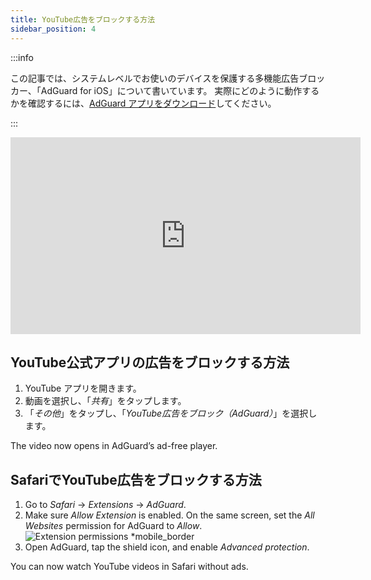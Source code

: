 ```yaml
---
title: YouTube広告をブロックする方法
sidebar_position: 4
---
```


:::info

この記事では、システムレベルでお使いのデバイスを保護する多機能広告ブロッカー、「AdGuard for iOS」について書いています。 実際にどのように動作するかを確認するには、[AdGuard アプリをダウンロード](https://agrd.io/download-kb-adblock)してください。

:::  

<iframe width="560" height="315" class="youtube-video" src="https://www.youtube-nocookie.com/embed/YW9Ojcm1Gkg" title="YouTubeビデオプレーヤー" frameborder="0" allow="accelerometer; autoplay; clipboard-write; encrypted-media; gyroscope; picture-in-picture" allowfullscreen></iframe>

## YouTube公式アプリの広告をブロックする方法

1. YouTube アプリを開きます。
1. 動画を選択し、「*共有*」をタップします。
1. 「*その他*」をタップし、「*YouTube広告をブロック（AdGuard）*」を選択します。

The video now opens in AdGuard’s ad-free player.

## SafariでYouTube広告をブロックする方法

1. Go to *Safari* → *Extensions* → *AdGuard*.
1. Make sure *Allow Extension* is enabled. On the same screen, set the *All Websites* permission for AdGuard to *Allow*. ![Extension permissions *mobile_border](https://cdn.adtidy.org/content/kb/ad_blocker/iOS/extensions_allow.jpg)
1. Open AdGuard, tap the shield icon, and enable *Advanced protection*.

You can now watch YouTube videos in Safari without ads.
